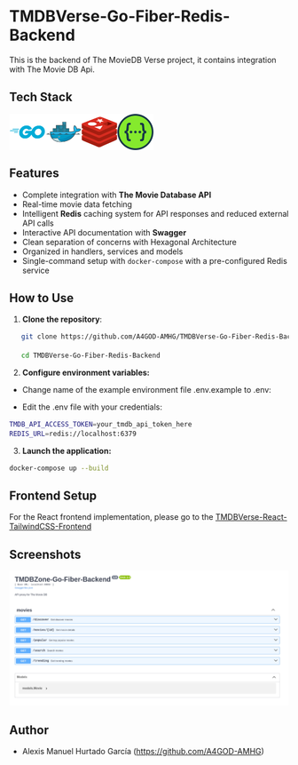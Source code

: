 # TMDBVerse-Go-Fiber-Redis-Backend
This is the backend of The MovieDB Verse project, it contains integration with The Movie DB Api.

## Tech Stack

<div style="display: flex; align-items: center;">
  <img src="https://raw.githubusercontent.com/A4GOD-AMHG/Utils-for-repos/main/icons/go/go-original-wordmark.svg" alt="go" width="65" height="65" />
   <img src="https://raw.githubusercontent.com/A4GOD-AMHG/Utils-for-repos/main/icons/docker/docker-original.svg" alt="docker" width="65" height="65" />
   <img src="https://raw.githubusercontent.com/A4GOD-AMHG/Utils-for-repos/main/icons/redis/redis-original.svg" alt="redis" width="65" height="65" />
   <img src="https://raw.githubusercontent.com/A4GOD-AMHG/Utils-for-repos/main/icons/swagger/swagger-original.svg" alt="swagger" width="65" height="65" />
</div>

## Features

- Complete integration with **The Movie Database API**
- Real-time movie data fetching  
- Intelligent **Redis** caching system for API responses and reduced external API calls
- Interactive API documentation with **Swagger**
- Clean separation of concerns with Hexagonal Architecture
- Organized in handlers, services and models
- Single-command setup with `docker-compose` with a pre-configured Redis service

## How to Use

1. **Clone the repository**:

```bash
   git clone https://github.com/A4GOD-AMHG/TMDBVerse-Go-Fiber-Redis-Backend.git

   cd TMDBVerse-Go-Fiber-Redis-Backend
```

2. **Configure environment variables:**

- Change name of the example environment file .env.example to .env:

- Edit the .env file with your credentials:

```bash
TMDB_API_ACCESS_TOKEN=your_tmdb_api_token_here
REDIS_URL=redis://localhost:6379
```

3. **Launch the application:**

```bash
docker-compose up --build
```

## Frontend Setup

For the React frontend implementation, please go to the [TMDBVerse-React-TailwindCSS-Frontend](<https://github.com/A4GOD-AMHG/TMDBVerse-React-TailwindCSS-Frontend.git>)


## Screenshots

![Swagger](screenshots/swagger.png)

## Author

- Alexis Manuel Hurtado García (<https://github.com/A4GOD-AMHG>)
  